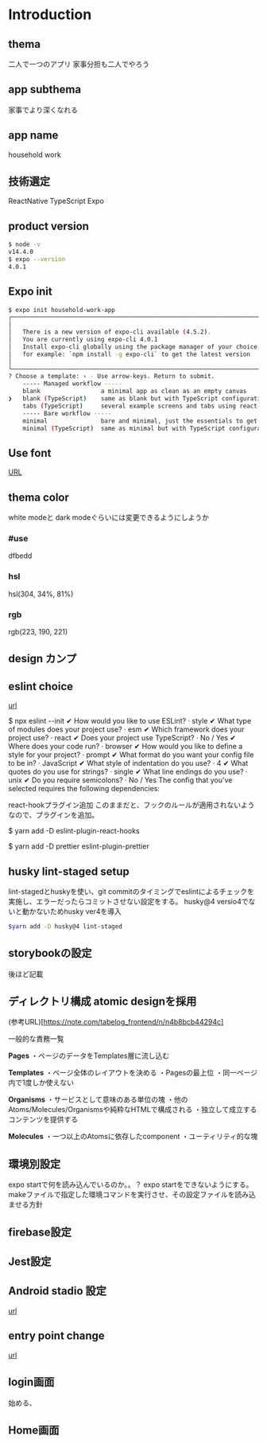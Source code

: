 # Introduction

## thema

二人で一つのアプリ
家事分担も二人でやろう

## app subthema

家事でより深くなれる

## app name

household work

## 技術選定

ReactNative
TypeScript
Expo

## product version

```bash
$ node -v
v14.4.0
$ expo --version
4.0.1
```

## Expo init

```bash
$ expo init household-work-app
┌─────────────────────────────────────────────────────────────────────────┐
│                                                                         │
│   There is a new version of expo-cli available (4.5.2).                 │
│   You are currently using expo-cli 4.0.1                                │
│   Install expo-cli globally using the package manager of your choice;   │
│   for example: `npm install -g expo-cli` to get the latest version      │
│                                                                         │
└─────────────────────────────────────────────────────────────────────────┘
? Choose a template: › - Use arrow-keys. Return to submit.
    ----- Managed workflow -----
    blank                 a minimal app as clean as an empty canvas
❯   blank (TypeScript)    same as blank but with TypeScript configuration
    tabs (TypeScript)     several example screens and tabs using react-navigation and TypeScript
    ----- Bare workflow -----
    minimal               bare and minimal, just the essentials to get you started
    minimal (TypeScript)  same as minimal but with TypeScript configuration
```

## Use font

[URL](https://fontmeme.com/ja/font-blackpink/)

## thema color

white modeと dark modeぐらいには変更できるようにしようか
### #use

dfbedd

### hsl

hsl(304, 34%, 81%)

### rgb

rgb(223, 190, 221)

## design カンプ

## eslint choice

[url](https://zenn.dev/rikutoyamaguchi/articles/react-native-setup)

$ npx eslint --init
✔ How would you like to use ESLint? · style
✔ What type of modules does your project use? · esm
✔ Which framework does your project use? · react
✔ Does your project use TypeScript? · No / Yes
✔ Where does your code run? · browser
✔ How would you like to define a style for your project? · prompt
✔ What format do you want your config file to be in? · JavaScript
✔ What style of indentation do you use? · 4
✔ What quotes do you use for strings? · single
✔ What line endings do you use? · unix
✔ Do you require semicolons? · No / Yes
The config that you've selected requires the following dependencies:

react-hookプラグイン追加
このままだと、フックのルールが適用されないようなので、プラグインを追加。

$ yarn add -D eslint-plugin-react-hooks

$ yarn add -D prettier eslint-plugin-prettier

## husky lint-staged setup
lint-stagedとhuskyを使い、git commitのタイミングでeslintによるチェックを実施し、エラーだったらコミットさせない設定をする。
husky@4 versio4でないと動かないためhusky ver4を導入

```bash
$yarn add -D husky@4 lint-staged

```


## storybookの設定

後ほど記載

## ディレクトリ構成 atomic designを採用
(参考URL)[https://note.com/tabelog_frontend/n/n4b8bcb44294c]

一般的な責務一覧

**Pages**
・ページのデータをTemplates層に流し込む

**Templates**
・ページ全体のレイアウトを決める
・Pagesの最上位
・同一ページ内で1度しか使えない

**Organisms**
・サービスとして意味のある単位の塊
・他のAtoms/Molecules/Organismsや純粋なHTMLで構成される
・独立して成立するコンテンツを提供する

**Molecules**
・一つ以上のAtomsに依存したcomponent
・ユーティリティ的な塊



## 環境別設定

expo startで何を読み込んでいるのか。。？
expo startをできないようにする。
makeファイルで指定した環境コマンドを実行させ、その設定ファイルを読み込ませる方針


## firebase設定


## Jest設定

## Android stadio 設定

[url](https://qiita.com/krile136/items/47b2e2cf2a7e586b6da3)

## entry point change

[url](https://qiita.com/shinbey221/items/5b5d0040fe5c76c53ca8)

## login画面

始める、

## Home画面
